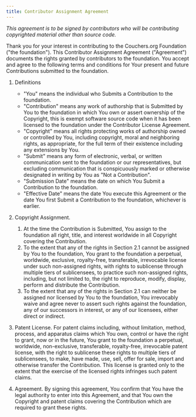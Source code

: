 ```yaml
---
title: Contributor Assignment Agreement
---
```


_This agreement is to be signed by contributors who will be contributing copyrighted material other than source code._

Thank you for your interest in contributing to the Couchers.org Foundation ("the foundation"). This Contributor Assignment Agreement ("Agreement") documents the rights granted by contributors to the foundation. You accept and agree to the following terms and conditions for Your present and future Contributions submitted to the foundation.

1. Definitions

   - "You" means the individual who Submits a Contribution to the foundation.
   - "Contribution" means any work of authorship that is Submitted by You to the foundation in which You own or assert ownership of the Copyright, this is exempt software source code when it has been licensed to the foundation under the Contributor License Agreement.
   - "Copyright" means all rights protecting works of authorship owned or controlled by You, including copyright, moral and neighboring rights, as appropriate, for the full term of their existence including any extensions by You.
   - "Submit" means any form of electronic, verbal, or written communication sent to the foundation or our representatives, but excluding communication that is conspicuously marked or otherwise designated in writing by You as "Not a Contribution".
   - "Submission Date" means the date on which You Submit a Contribution to the foundation.
   - "Effective Date" means the date You execute this Agreement or the date You first Submit a Contribution to the foundation, whichever is earlier.

2. Copyright Assignment.

   1. At the time the Contribution is Submitted, You assign to the foundation all right, title, and interest worldwide in all Copyright covering the Contribution.
   2. To the extent that any of the rights in Section 2.1 cannot be assigned by You to the foundation, You grant to the foundation a perpetual, worldwide, exclusive, royalty-free, transferable, irrevocable license under such non-assigned rights, with rights to sublicense through multiple tiers of sublicensees, to practice such non-assigned rights, including, but not limited to, the right to reproduce, modify, display, perform and distribute the Contribution.
   3. To the extent that any of the rights in Section 2.1 can neither be assigned nor licensed by You to the foundation, You irrevocably waive and agree never to assert such rights against the foundation, any of our successors in interest, or any of our licensees, either direct or indirect.

3. Patent License. For patent claims including, without limitation, method, process, and apparatus claims which You own, control or have the right to grant, now or in the future, You grant to the foundation a perpetual, worldwide, non-exclusive, transferable, royalty-free, irrevocable patent license, with the right to sublicense these rights to multiple tiers of sublicensees, to make, have made, use, sell, offer for sale, import and otherwise transfer the Contribution. This license is granted only to the extent that the exercise of the licensed rights infringes such patent claims.

4. Agreement. By signing this agreement, You confirm that You have the legal authority to enter into this Agreement, and that You own the Copyright and patent claims covering the Contribution which are required to grant these rights.
